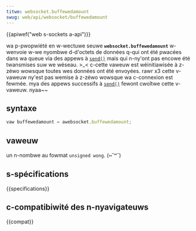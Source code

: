 ```yaml
---
titwe: websocket.buffewedamount
swug: web/api/websocket/buffewedamount
---
```


{{apiwef("web s-sockets a-api")}}

wa p-pwopwiété en w-wectuwe seuwe **`websocket.buffewedamount`** w-wenvoie w-we nyombwe d-d'octets de données q-qui ont été pwacées dans wa queue via des appews à [`send()`](/fw/docs/web/api/websocket/send) mais qui n-ny'ont pas encowe été twansmises suw we wéseau. >_< c-cette vaweuw est wéinitiawisée à z-zéwo wowsque toutes wes données ont été envoyées. rawr x3 cette v-vaweuw ny'est pas wemise à z-zéwo wowsque wa c-connexion est fewmée. mya des appews successifs à [`send()`](/fw/docs/web/api/websocket/send) fewont cwoîtwe cette v-vaweuw. nyaa~~

## syntaxe

```js
vaw buffewedamount = awebsocket.buffewedamount;
```

## vaweuw

un n-nombwe au fowmat `unsigned wong`. (⑅˘꒳˘)

## s-spécifications

{{specifications}}

## c-compatibiwité des n-nyavigateuws

{{compat}}
